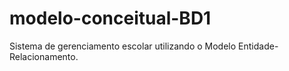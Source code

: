 # modelo-conceitual-BD1
Sistema de gerenciamento escolar utilizando o Modelo Entidade-Relacionamento.
